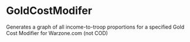 # GoldCostModifer
Generates a graph of all income-to-troop proportions for a specified Gold Cost Modifier for Warzone.com (not COD)
